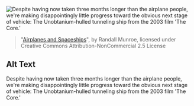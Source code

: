 ![Despite having now taken three months longer than the airplane people, we're making disappointingly little progress toward the obvious next stage of vehicle: The Unobtanium-hulled tunneling ship from the 2003 film 'The Core.'](https://imgs.xkcd.com/comics/airplanes_and_spaceships.png)
> "[Airplanes and Spaceships](https://xkcd.com/2074/)", by Randall Munroe, licensed under Creative Commons Attribution-NonCommercial 2.5 License

## Alt Text
Despite having now taken three months longer than the airplane people, we're making disappointingly little progress toward the obvious next stage of vehicle: The Unobtanium-hulled tunneling ship from the 2003 film 'The Core.'
